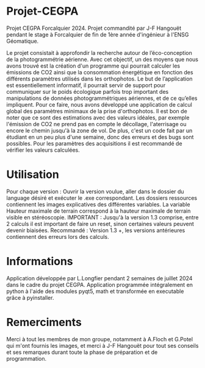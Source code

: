 # Projet-CEGPA 
Projet CEGPA Forcalquier 2024. 
Projet commandité par J-F Hangouët pendant le stage à Forcalquier de fin de 1ère année d'ingénieur à l'ENSG Géomatique.

Le projet consistait à approfondir la recherche autour de l’éco-conception de la photogrammétrie aérienne. Avec cet objectif, un des moyens que nous avons trouvé est la création d'un programme qui pourrait calculer les émissions de CO2 ainsi que la consommation énergétique en fonction des différents paramètres utilisés dans les orthophotos. Le but de l’application est essentiellement informatif, il pourrait servir de support pour communiquer sur le poids écologique parfois trop important des manipulations de données photogrammétriques aériennes, et de ce qu’elles impliquent.
Pour ce faire, nous avons développé une application de calcul global des paramètres minimaux de la prise d'orthophotos.
Il est bon de noter que ce sont des estimations avec des valeurs idéales, par exemple l'émission de CO2 ne prend pas en compte le décollage, l'aterrisage ou encore le chemin jusqu'à la zone de vol.
De plus, c'est un code fait par un étudiant en un peu plus d'une semaine, donc des erreurs et des bugs sont possibles. Pour les paramètres des acquisitions il est recommandé de vérifier les valeurs calculées.



# Utilisation 
Pour chaque version : Ouvrir la version voulue, aller dans le dossier du language désiré et exécuter le .exe correspondant. 
Les dossiers ressources contiennent les images explicatives des différentes variables.
La variable Hauteur maximale de terrain correspond à la hauteur maximale de terrain visible en stéréoscopie.
IMPORTANT : Jusqu'à la version 1.3 comprise, entre 2 calculs il est important de faire un reset, sinon certaines valeurs peuvent devenir biaisées.
Recommandé : Version 1.3 +, les versions antérieures contiennent des erreurs lors des calculs.

# Informations
Application développée par L.Longfier pendant 2 semaines de juillet 2024 dans le cadre du projet CEGPA. Application programmée intégralement en python à l'aide des modules pyqt5, math et transformée en executable grâce à pyinstaller.

# Remerciments
Merci à tout les membres de mon groupe, notamment à A.Floch et G.Potel qui m'ont fournis les images, et merci à J-F Hangouët pour tout ses conseils et ses remarques durant toute la phase de préparation et de programmation.
